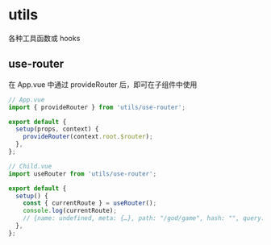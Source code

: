 # utils

各种工具函数或 hooks

## use-router

在 App.vue 中通过 provideRouter 后，即可在子组件中使用

```js
// App.vue
import { provideRouter } from 'utils/use-router';

export default {
  setup(props, context) {
    provideRouter(context.root.$router);
  },
};
```

```js
// Child.vue
import useRouter from 'utils/use-router';

export default {
  setup() {
    const { currentRoute } = useRouter();
    console.log(currentRoute);
    // {name: undefined, meta: {…}, path: "/god/game", hash: "", query: {…}, …}
  },
};
```
